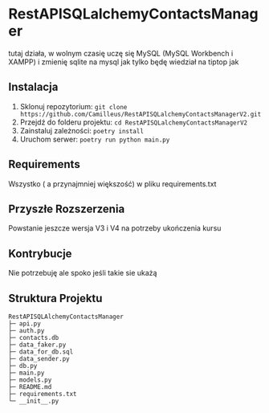 # RestAPISQLalchemyContactsManager

tutaj działa, w wolnym czasię uczę się MySQL (MySQL Workbench i XAMPP) i zmienię sqlite na mysql jak tylko będę wiedział na tiptop jak

## Instalacja

1. Sklonuj repozytorium: `git clone https://github.com/Camilleus/RestAPISQLalchemyContactsManagerV2.git`
2. Przejdź do folderu projektu: `cd RestAPISQLalchemyContactsManagerV2`
3. Zainstaluj zależności: `poetry install`
4. Uruchom serwer: `poetry run python main.py`

## Requirements

Wszystko ( a przynajmniej większość) w pliku requirements.txt

## Przyszłe Rozszerzenia

Powstanie jeszcze wersja V3 i V4 na potrzeby ukończenia kursu

## Kontrybucje

Nie potrzebuję ale spoko jeśli takie sie ukażą

## Struktura Projektu

```
RestAPISQLAlchemyContactsManager
├─ api.py
├─ auth.py
├─ contacts.db
├─ data_faker.py
├─ data_for_db.sql
├─ data_sender.py
├─ db.py
├─ main.py
├─ models.py
├─ README.md
├─ requirements.txt
└─ __init__.py
```
